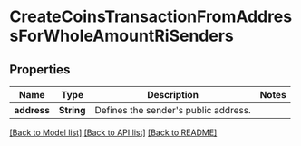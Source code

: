 # CreateCoinsTransactionFromAddressForWholeAmountRiSenders

## Properties

Name | Type | Description | Notes
------------ | ------------- | ------------- | -------------
**address** | **String** | Defines the sender's public address. | 

[[Back to Model list]](../README.md#documentation-for-models) [[Back to API list]](../README.md#documentation-for-api-endpoints) [[Back to README]](../README.md)


